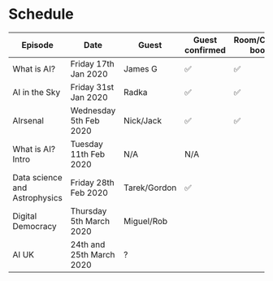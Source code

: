 Schedule
======

| Episode | Date | Guest | Guest confirmed | Room/Calendar booked | Lead Interviewer | 2nd Interviewer |
|---|---|---|---|---|---|---|
|What is AI?|Friday 17th Jan 2020 | James G| ✅|✅| N/A | N/A |
| AI in the Sky| Friday 31st Jan 2020|Radka|✅|✅| Tarek | Ed |
|AIrsenal|Wednesday 5th Feb 2020| Nick/Jack|✅|✅| Ben | Effie |
|What is AI? Intro|Tuesday 11th Feb 2020| N/A|N/A|| Ed| Ben |
| Data science and Astrophysics |Friday 28th Feb 2020 |Tarek/Gordon| ✅| |Tarek| Effie|
| Digital Democracy | Thursday 5th March 2020| Miguel/Rob|  | | Ed | ? |
| AI UK | 24th and 25th March 2020 | ? | | | Ed|?|


